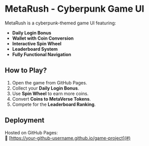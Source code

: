 # MetaRush - Cyberpunk Game UI

MetaRush is a cyberpunk-themed game UI featuring:
- **Daily Login Bonus**
- **Wallet with Coin Conversion**
- **Interactive Spin Wheel**
- **Leaderboard System**
- **Fully Functional Navigation**

## How to Play?
1. Open the game from GitHub Pages.
2. Collect your **Daily Login Bonus**.
3. Use **Spin Wheel** to earn more coins.
4. Convert **Coins to MetaVerse Tokens**.
5. Compete for the **Leaderboard Ranking**.

## Deployment
Hosted on GitHub Pages:  
🔗 [https://your-github-username.github.io/game-project](#)
